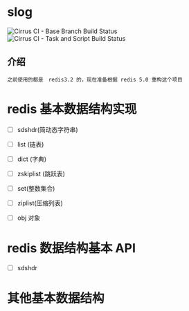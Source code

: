 # slog

![Cirrus CI - Base Branch Build Status](https://img.shields.io/cirrus/github/Dragonbuf/redis)
![Cirrus CI - Task and Script Build Status](https://img.shields.io/cirrus/github/Dragonbuf/redis?task=test)
## 介绍
    之前使用的都是　redis3.2 的，现在准备根据 redis 5.0 重构这个项目

# redis 基本数据结构实现
- [ ] sdshdr(简动态字符串)
- [ ] list (链表)
- [ ] dict (字典)
- [ ] zskiplist (跳跃表)
- [ ] set(整数集合)
- [ ]  ziplist(压缩列表)
- [ ]  obj 对象



# redis 数据结构基本 API
 - [ ] sdshdr
   

# 其他基本数据结构
